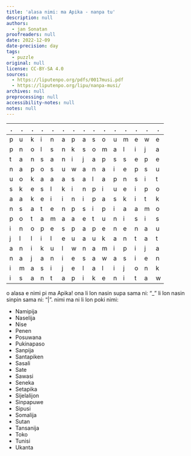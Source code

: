 ```yaml
---
title: 'alasa nimi: ma Apika - nanpa tu'
description: null
authors:
  - jan Sonatan
proofreaders: null
date: 2022-12-09
date-precision: day
tags:
  - puzzle
original: null
license: CC-BY-SA 4.0
sources:
  - https://liputenpo.org/pdfs/0017musi.pdf
  - https://liputenpo.org/lipu/nanpa-musi/
archives: null
preprocessing: null
accessibility-notes: null
notes: null
---
```


.|.|.|.|.|.|.|.|.|.|.|.|.|.|.
-|-|-|-|-|-|-|-|-|-|-|-|-|-|-
p|u|k|i|n|a|p|a|s|o|u|m|e|w|e
p|n|o|l|s|n|k|s|o|m|a|l|i|j|a
t|a|n|s|a|n|i|j|a|p|s|s|e|p|e
n|a|p|o|s|u|w|a|n|a|i|e|p|s|u
u|o|k|a|a|a|s|a|l|a|p|n|s|i|t
s|k|e|s|l|k|i|n|p|i|u|e|i|p|o
a|a|k|e|i|i|n|i|p|a|s|k|i|t|k
n|s|a|t|e|n|p|s|i|p|i|a|a|m|o
p|o|t|a|m|a|a|e|t|u|n|i|s|i|s
i|n|o|p|e|s|p|a|p|e|n|e|n|a|u
j|l|l|i|l|e|u|a|u|k|a|n|t|a|t
a|n|i|k|u|l|w|n|a|m|i|p|i|j|a
n|a|j|a|n|i|e|s|a|w|a|s|i|e|n
i|m|a|s|i|j|e|l|a|l|i|j|o|n|k
i|s|a|n|t|a|p|i|k|e|n|i|t|a|w

o alasa e nimi pi ma Apika! ona li lon nasin supa sama ni: “\_” li lon nasin sinpin sama ni: “|”. nimi ma ni li lon poki nimi:

- Namipija
- Naselija
- Nise
- Penen
- Posuwana
- Pukinapaso
- Sanpija
- Santapiken
- Sasali
- Sate
- Sawasi
- Seneka
- Setapika
- Sijelalijon
- Sinpapuwe
- Sipusi
- Somalija
- Sutan
- Tansanija
- Toko
- Tunisi
- Ukanta